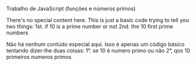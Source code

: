 Trabalho de JavaScript (funções e números primos)

There's no special content here. This is just a basic code trying to tell you two things:
1st. if 10 is a prime number or not
2nd. the 10 first prime numbers

Não há nenhum contúdo especial aqui. Isso é apenas um código básico tentando dizer-lhe duas coisas:
1°. se 10 é numero primo ou não
2°, qos 10 primeiros numeros primos
